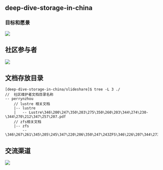 
 ## deep-dive-storage-in-china


 ###  目标和愿景
![](./deep-dive-storage-in-china.png)



## 社区参与者

![](./Ownship.png)

## 文档存放目录

```shell
[deep-dive-storage-in-china/slideshare]$ tree -L 3 ./
//  社区维护者文档目录名称
-- perrynzhou
    // lustre 相关文档
    |-- lustre
    |   -- Lustre\346\200\247\350\203\275\350\260\203\344\274\230-\344\270\212\347\257\207.pdf
    // zfs相关文档
    |-- zfs
        -- \346\267\261\345\205\245\347\220\206\350\247\243ZFS\346\226\207\344\273\266\347\263\273\347\273\237\345\237\272\347\241\200.pdf
```
## 交流渠道

![](./comminicate-group.jpg)
